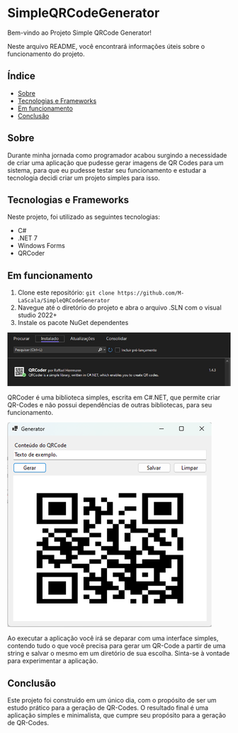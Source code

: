 # SimpleQRCodeGenerator

Bem-vindo ao Projeto Simple QRCode Generator! 

Neste arquivo README, você encontrará informações úteis sobre o funcionamento do projeto.

## Índice

- [Sobre](#sobre)
- [Tecnologias e Frameworks](#tecnologias-e-frameworks)
- [Em funcionamento](#em-funcionamento)
- [Conclusão](#conclusão)

## Sobre

Durante minha jornada como programador acabou surgindo a necessidade de criar uma aplicação que pudesse gerar imagens de QR Codes para um sistema, para que eu pudesse testar seu funcionamento e estudar a tecnologia decidi criar um projeto simples para isso.

## Tecnologias e Frameworks 

Neste projeto, foi utilizado as seguintes tecnologias:

- C# 
- .NET 7
- Windows Forms
- QRCoder

## Em funcionamento

1. Clone este repositório: `git clone https://github.com/M-LaScala/SimpleQRCodeGenerator`
2. Navegue até o diretório do projeto e abra o arquivo .SLN com o visual studio 2022+
3. Instale os pacote NuGet dependentes

![](./Assets/NuGet.png)

QRCoder é uma biblioteca simples, escrita em C#.NET, que permite criar QR-Codes e não possui dependências de outras bibliotecas, para seu funcionamento.

![](./Assets/Rodando.png)

Ao executar a aplicação você irá se deparar com uma interface simples, contendo tudo o que você precisa para gerar um QR-Code a partir de uma string e salvar o mesmo em um diretório de sua escolha.
Sinta-se à vontade para experimentar a aplicação.

## Conclusão

Este projeto foi construído em um único dia, com o propósito de ser um estudo prático para a geração de QR-Codes.
O resultado final é uma aplicação simples e minimalista, que cumpre seu propósito para a geração de QR-Codes.
